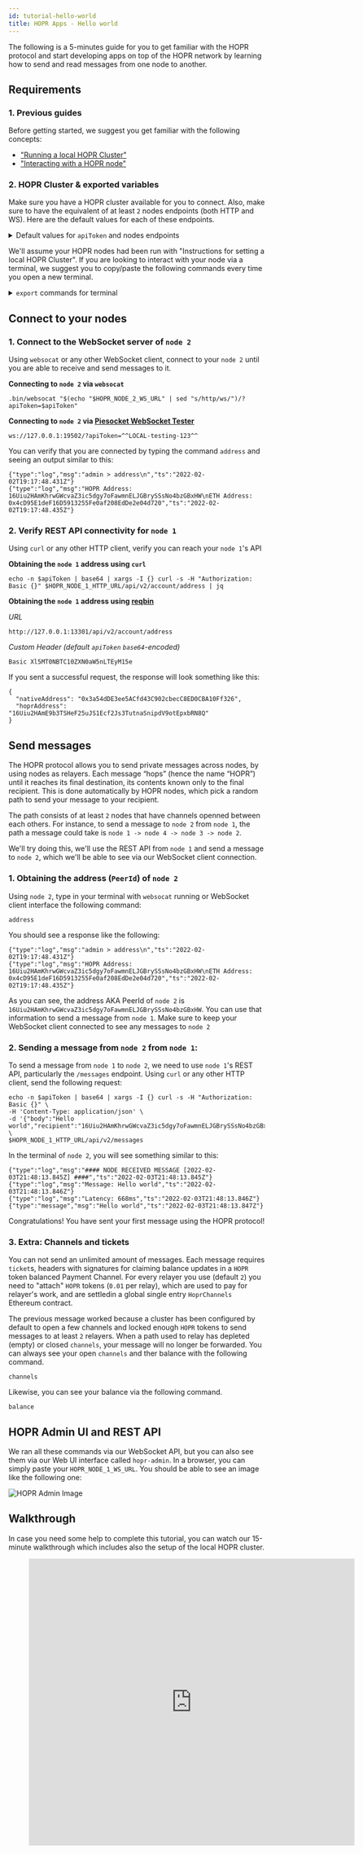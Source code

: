 ```yaml
---
id: tutorial-hello-world
title: HOPR Apps - Hello world
---
```


The following is a 5-minutes guide for you to get familiar with the HOPR protocol and start developing apps on top of the
HOPR network by learning how to send and read messages from one node to another.

## Requirements

### 1. Previous guides

Before getting started, we suggest you get familiar with the following concepts:

- ["Running a local HOPR Cluster"](#)
- ["Interacting with a HOPR node"](#)

### 2. HOPR Cluster & exported variables

Make sure you have a HOPR cluster available for you to connect. Also, make sure to have the equivalent of at least `2`
nodes endpoints (both HTTP and WS). Here are the default values for each of these endpoints.

<details>
  <summary>Default values for <code>apiToken</code> and nodes endpoints</summary>
  <div>
    <div>
    <h3>apiToken</h3>
    <pre>
    ^^LOCAL-testing-123^^
    </pre>
    <h3>HOPR_NODE_1_HTTP_URL</h3>
    <pre>
    http://127.0.0.1:13301
    </pre>
    <h3>HOPR_NODE_1_WS_URL</h3>
    <pre>
    http://127.0.0.1:19501
    </pre>
    <h3>HOPR_NODE_2_HTTP_URL</h3>
    <pre>
    http://127.0.0.1:13302
    </pre>
    <h3>HOPR_NODE_2_WS_URL</h3>
    <pre>
    http://127.0.0.1:19502
    </pre>
    </div>
  </div>
</details>

We'll assume your HOPR nodes had been run with "Instructions for setting a local HOPR Cluster". If you are looking to
interact with your node via a terminal, we suggest you to copy/paste the following commands every time you open a new
terminal.

<details>
  <summary><code>export</code> commands for terminal</summary>
  <div>
    <div>
    <h3>API Token</h3>
    <br/>
    <pre>
    export apiToken=^^LOCAL-testing-123^^
    </pre>
    <h3>Node 1</h3>
    <br/>
    <pre>
    export HOPR_NODE_1_HTTP_URL=http://127.0.0.1:13301 HOPR_NODE_1_WS_URL=http://127.0.0.1:19501
    </pre>
    <h3>Node 2</h3>
    <br/>
    <pre>
    export HOPR_NODE_2_HTTP_URL=http://127.0.0.1:13302 HOPR_NODE_2_WS_URL=http://127.0.0.1:19502
    </pre>
    <h3>All in one line</h3>
    <br/>
    <pre>
    export apiToken=^^LOCAL-testing-123^^ HOPR_NODE_1_HTTP_URL=http://127.0.0.1:13301 HOPR_NODE_1_WS_URL=http://127.0.0.1:19501 HOPR_NODE_2_HTTP_URL=http://127.0.0.1:13302 HOPR_NODE_2_WS_URL=http://127.0.0.1:19502
    </pre>
    </div>
    <br/>
  </div>
</details>

## Connect to your nodes

### 1. Connect to the WebSocket server of `node 2`

Using `websocat` or any other WebSocket client, connect to your `node 2` until you are able to receive and send messages to it.

**Connecting to `node 2` via `websocat`**
```
.bin/websocat "$(echo "$HOPR_NODE_2_WS_URL" | sed "s/http/ws/")/?apiToken=$apiToken"
```

**Connecting to `node 2` via [Piesocket WebSocket Tester](https://www.piesocket.com/websocket-tester)**
```
ws://127.0.0.1:19502/?apiToken=^^LOCAL-testing-123^^
```

You can verify that you are connected by typing the command `address` and seeing an output similar to this:
```
{"type":"log","msg":"admin > address\n","ts":"2022-02-02T19:17:48.431Z"}
{"type":"log","msg":"HOPR Address:  16Uiu2HAmKhrwGWcvaZ3ic5dgy7oFawmnELJGBrySSsNo4bzGBxHW\nETH Address:   0x4cD95E1deF16D5913255Fe0af208EdDe2e04d720","ts":"2022-02-02T19:17:48.435Z"}
```

### 2. Verify REST API connectivity for `node 1`

Using `curl` or any other HTTP client, verify you can reach your `node 1`'s API

**Obtaining the `node 1` address using `curl`**
```
echo -n $apiToken | base64 | xargs -I {} curl -s -H "Authorization: Basic {}" $HOPR_NODE_1_HTTP_URL/api/v2/account/address | jq
```
**Obtaining the `node 1` address using [reqbin](https://reqbin.com/)**

_URL_
```
http://127.0.0.1:13301/api/v2/account/address
```
_Custom Header (default `apiToken` `base64`-encoded)_
```
Basic Xl5MT0NBTC10ZXN0aW5nLTEyM15e
```

If you sent a successful request, the response will look something like this:
```
{
  "nativeAddress": "0x3a54dDE3ee5ACfd43C902cbecC8ED0CBA10Ff326",
  "hoprAddress": "16Uiu2HAmE9b3TSHeF25uJS1Ecf2Js3TutnaSnipdV9otEpxbRN8Q"
}
```

## Send messages

The HOPR protocol allows you to send private messages across nodes, by using nodes as relayers. Each message “hops” (hence the
name “HOPR”) until it reaches its final destination, its contents known only to the final recipient. This is done automatically
by HOPR nodes, which pick a random path to send your message to your recipient.

The path consists of at least `2` nodes that have channels openned between each others. For instance, to send a message to `node 2`
from `node 1`, the path a message could take is `node 1 -> node 4 -> node 3 -> node 2`.

We'll try doing this, we'll use the REST API from `node 1` and send a message to `node 2`, which we'll be able to see via our
WebSocket client connection.

### 1. Obtaining the address (`PeerId`) of `node 2`

Using `node 2`, type in your terminal with `websocat` running or WebSocket client interface the following command:

```
address
```

You should see a response like the following:

```
{"type":"log","msg":"admin > address\n","ts":"2022-02-02T19:17:48.431Z"}
{"type":"log","msg":"HOPR Address:  16Uiu2HAmKhrwGWcvaZ3ic5dgy7oFawmnELJGBrySSsNo4bzGBxHW\nETH Address:   0x4cD95E1deF16D5913255Fe0af208EdDe2e04d720","ts":"2022-02-02T19:17:48.435Z"}
```

As you can see, the address AKA PeerId of `node 2` is `16Uiu2HAmKhrwGWcvaZ3ic5dgy7oFawmnELJGBrySSsNo4bzGBxHW`. You can use that
information to send a message from `node 1`. Make sure to keep your WebSocket client connected to see any messages to `node 2`

### 2. Sending a message from `node 2` from `node 1`:

To send a message from `node 1` to `node 2`, we need to use `node 1`'s REST API, particularly the `/messages` endpoint. Using `curl`
or any other HTTP client, send the following request:

```
echo -n $apiToken | base64 | xargs -I {} curl -s -H "Authorization: Basic {}" \
-H 'Content-Type: application/json' \
-d '{"body":"Hello world","recipient":"16Uiu2HAmKhrwGWcvaZ3ic5dgy7oFawmnELJGBrySSsNo4bzGBxHW"}' \
$HOPR_NODE_1_HTTP_URL/api/v2/messages
```

In the terminal of `node 2`, you will see something similar to this:

```
{"type":"log","msg":"#### NODE RECEIVED MESSAGE [2022-02-03T21:48:13.845Z] ####","ts":"2022-02-03T21:48:13.845Z"}
{"type":"log","msg":"Message: Hello world","ts":"2022-02-03T21:48:13.846Z"}
{"type":"log","msg":"Latency: 668ms","ts":"2022-02-03T21:48:13.846Z"}
{"type":"message","msg":"Hello world","ts":"2022-02-03T21:48:13.847Z"}
```

Congratulations! You have sent your first message using the HOPR protocol!

### 3. Extra: Channels and tickets

You can not send an unlimited amount of messages. Each message requires `ticket`s, headers with signatures for claiming
balance updates in a `HOPR` token balanced Payment Channel. For every relayer you use (default `2`) you need to "attach"
`HOPR` tokens (`0.01` per relay), which are used to pay for relayer's work, and are settledin a global single entry
`HoprChannels` Ethereum contract. 

The previous message worked because a cluster has been configured by default to open a few channels and locked enough `HOPR`
tokens to send messages to at least `2` relayers. When a path used to relay has depleted (empty) or closed `channels`,
your message will no longer be forwarded. You can always see your open `channels` and ther balance with the following command.

```
channels
```

Likewise, you can see your balance via the following command.

```
balance
```


## HOPR Admin UI and REST API

We ran all these commands via our WebSocket API, but you can also see them via our Web UI interface called `hopr-admin`.
In a browser, you can simply paste your `HOPR_NODE_1_WS_URL`. You should be able to see an image like the following one:

![HOPR Admin Image](/img/developer/hopr_admin_ui.png)


## Walkthrough

In case you need some help to complete this tutorial, you can watch our 15-minute walkthrough which includes also the setup
of the local HOPR cluster.

<figure class="video-container" style={{"marginTop": "-100px"}}>
  <iframe src="https://player.vimeo.com/video/672847960?h=bc02050298" width="640" height="564" frameborder="0" allow="autoplay; fullscreen" allowfullscreen></iframe>
</figure>

